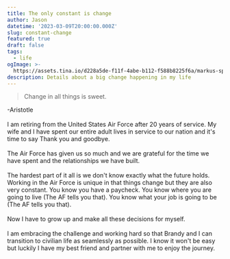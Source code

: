 ```yaml
---
title: The only constant is change
author: Jason
datetime: '2023-03-09T20:00:00.000Z'
slug: constant-change
featured: true
draft: false
tags:
  - life
ogImage: >-
  https://assets.tina.io/d228a5de-f11f-4abe-b112-f588b8225f6a/markus-spiske-change.jpg
description: Details about a big change happening in my life
---
```


> Change in all things is sweet.&#x20;

\-Aristotle\
\
I am retiring from the United States Air Force after 20 years of service. My wife and I have spent our entire adult lives in service to our nation and it's time to say Thank you and goodbye. \
\
The Air Force has given us so much and we are grateful for the time we have spent and the relationships we have built. \
\
The hardest part of it all is we don't know exactly what the future holds. Working in the Air Force is unique in that things change but they are also very constant. You know you have a paycheck. You know where you are going to live (The AF tells you that). You know what your job is going to be (The AF tells you that). \
\
Now I have to grow up and make all these decisions for myself. \
\
I am embracing the challenge and working hard so that Brandy and I can transition to civilian life as seamlessly as possible. I know it won't be easy but luckily I have my best friend and partner with me to enjoy the journey.&#x20;
